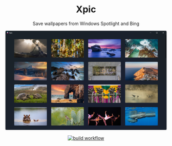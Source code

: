 <div align="center">

# Xpic

Save wallpapers from Windows Spotlight and Bing

![xpic](assets/screenshot.png)

<a href="https://github.com/fhluo/xpic/actions/workflows/build.yaml">
<img src="https://github.com/fhluo/xpic/actions/workflows/build.yaml/badge.svg" alt="build workflow"></a>
</div>
